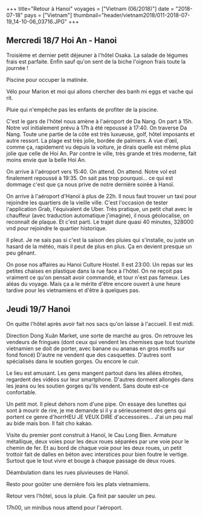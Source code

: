 +++
title="Retour à Hanoi"
voyages = ["Vietnam (06/2018)"]
date = "2018-07-18"
pays = ["Vietnam"]
thumbnail="header/vietnam2018/011-2018-07-19_14-10-06_03716.JPG"
+++

## Mercredi 18/7 Hoi An - Hanoi

Troisième et dernier petit déjeuner à l'hôtel Osaka. La salade de légumes frais est parfaite. Enfin sauf qu'on sent de la biche l'oignon frais toute la journée !

Piscine pour occuper la matinée.

Vélo pour Marion et moi qui allons chercher des banh mi eggs et vache qui rit.

Pluie qui n'empêche pas les enfants de profiter de la piscine.

C'est le gars de l'hôtel nous amène à l'aéroport de Da Nang. On part à 15h. Notre vol initialement prévu à 17h à été repoussé à 17:40. On traverse Da Nang. Toute une partie de la côte est très luxueuse, golf, hôtel imposants et autre ressort. La plage est très jolie, bordée de palmiers. À vue d'œil, comme ça, rapidement vu depuis la voiture, je dirais quelle est même plus jolie que celle de Hoi An. Par contre le ville, très grande et très moderne, fait moins envie que la belle Hoi An.

On arrive à l'aéroport vers 15:40. On attend. On attend. Notre vol est finalement repoussé à 19:35. On sait pas trop pourquoi… ce qui est dommage c'est que ça nous prive de notre dernière soirée à Hanoï.

On arrive à l'aéroport d'Hanoï à plus de 22h. Il nous faut trouver un taxi pour rejoindre les quartiers de la vieille ville. C'est l'occasion de tester l'application Grab, l'équivalent de Uber. Très pratique, un petit chat avec le chauffeur (avec traduction automatique j'imagine), il nous géolocalise, on reconnaît de plaque. Et c'est parti. Le trajet dure quasi 40 minutes, 328000 vnd pour rejoindre le quartier historique.

Il pleut. Je ne sais pas si c'est la saison des pluies qui s'installe, ou juste un hasard de la  météo, mais il peut de plus en plus. Ça en devient presque un peu gênant. 

On pose nos affaires au Hanoi Culture Hostel. Il est 23:00. Un repas sur les petites chaises en plastique dans la rue face à l'hôtel. On ne reçoit pas vraiment ce qu'on pensait avoir commandé, et tour n'est pas fameux. Les aléas du voyage. Mais ça a le mérite d'être encore ouvert à une heure tardive pour les vietnamiens et d'être à quelques pas.

## Jeudi 19/7 Hanoi

On quitte l'hôtel après avoir fait nos sacs qu'on laisse à l'accueil. Il est midi.

Direction Dong Xuân Market, une sorte de marché au gros.
On retrouve les vendeurs de fringues (dont ceux qui vendent les chemises que tout touriste vietnamien se doit de porter, avec banane ou ananas  en gros motifs sur fond foncé)
D'autre ne vendent que des casquettes.
D'autres sont spécialisés dans le soutien gorges.
Ou encore le cuir.

Le lieu est amusant. Les gens mangent partout dans les allées étroites, regardent des vidéos sur leur smartphone. D'autres dorment allongés dans les jeans ou les soutien gorges qu'ils vendent. Sans doute est-ce confortable.

Un petit mot.
Il pleut dehors nom d'une pipe. On essaye des lunettes qui sont à mourir de rire, je me demande si il y a sérieusement des gens qui portent ce genre d'horrHEU JE VEUX DIRE d'accessoires…
J'ai un peu mal au bide mais bon. Il fait cho kakao.

Visite du premier pont construit à Hanoï, le Cau Long Bien. Armature métallique, deux voies pour les deux roues séparées par une voie pour le chemin de fer. Et au bord de chaque voie pour les deux roues, un petit trottoir fait de dalles en béton avec interstices pour bien foutre le vertige. Surtout que le tout vivre et bouge à chaque passage de deux roues.

Déambulation dans les rues pluvieuses de Hanoï.

Resto pour goûter une dernière fois les plats vietnamiens.

Retour vers l'hôtel, sous la pluie. Ça finit par saouler un peu. 

17h00, un minibus nous attend pour l'aéroport.